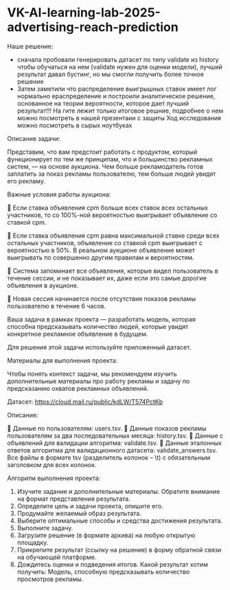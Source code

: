 # VK-AI-learning-lab-2025-advertising-reach-prediction

Наше решение:
 - сначала пробовали генерировать датасет по типу validate из history чтобы обучаться на нем (validate нужен для оценки модели), лучший результат давал бустинг, но мы смогли получить более точное решение
 - Затем заметили что распределение выигрышных ставок имеет лог нормально ераспределение и построили аналитическое решение, основанное на теории вероятности, которое дает лучший результат!!!
   На гите лежит только итоговое решние, подробнее о нем можно посмотреть в нашей презентаии с защиты
   Ход исследования можно посмотреть в сырых ноутбуках
   

Описание задачи:


Представим, что вам предстоит работать с продуктом, который функционирует по тем же принципам, что и большинство рекламных систем, — на основе аукциона. Чем больше рекламодатель готов заплатить за показ рекламы пользователю, тем больше людей увидят его рекламу.

Важные условия работы аукциона:

	Если ставка объявления cpm больше всех ставок всех остальных участников, то со 100%-ной вероятностью выигрывает объявление со ставкой cpm.

	Если ставка объявления cpm равна максимальной ставке среди всех остальных участников, объявление со ставкой cpm выигрывает с вероятностью в 50%. В реальном аукционе объявление может выигрывать по совершенно другим правилам и вероятностям.

	Система запоминает все объявления, которые видел пользователь в течение сессии, и не показывает их, даже если это самые дорогие объявления в аукционе.

	Новая сессия начинается после отсутствия показов рекламы пользователю в течение 6 часов.

Ваша задача в рамках проекта — разработать модель, которая способна предсказывать количество людей, которые увидят конкретное рекламное объявление в будущем.

Для решения этой задачи используйте приложенный датасет.

Материалы для выполнения проекта:

Чтобы понять контекст задачи, мы рекомендуем изучить дополнительные материалы про работу рекламы и задачу по предсказанию охватов рекламных объявлений.

Датасет: https://cloud.mail.ru/public/kdLW/T574PctKb

Описание:

	Данные по пользователям: users.tsv.
	Данные показов рекламы пользователям за два последовательных месяца: history.tsv.
	Данные с объявлений для валидации алгоритма: validate.tsv.
	Данные эталонных ответов алгоритма для валидационного датасета: validate_answers.tsv.
Все файлы в формате tsv (разделитель колонок – \t) с обязательным заголовком для всех колонок. 

Алгоритм выполнения проекта:
1.	Изучите задание и дополнительные материалы. Обратите внимание на формат представления результата.
2.	Определите цель и задачи проекта, опишите его.
3.	Продумайте желаемый образ результата.
4.	Выберите оптимальные способы и средства достижения результата.
5.	Выполните задачу.
6.	Загрузите решение (в формате архива) на любую открытую площадку.
7.	Прикрепите результат (ссылку на решение) в форму обратной связи на обучающей платформе.
8.	Дождитесь оценки и подведения итогов.
Какой результат хотим получить:
Модель, способную предсказывать количество просмотров рекламы.
